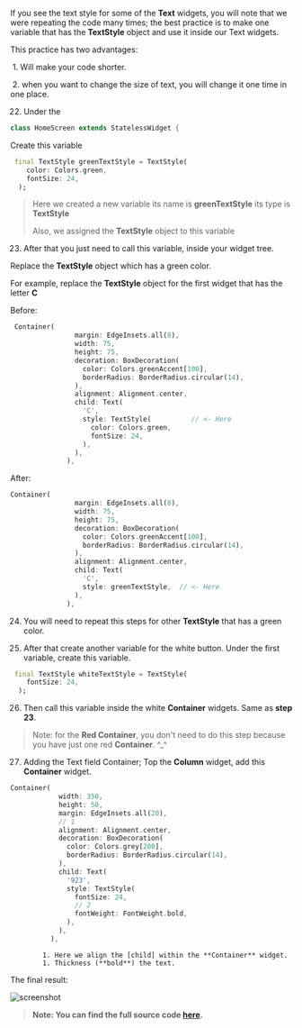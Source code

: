 
If you see the text style for some of the **Text** widgets, you will note that we were repeating the code many times; the best practice is to make one variable that has the **TextStyle** object and use it inside our Text widgets.  



This practice has two advantages:

​	1.  Will make your code shorter.

​	2. when you want to change the size of text, you will change it one time in one place.





22. Under the 

```dart
class HomeScreen extends StatelessWidget {
```



Create this variable

```dart
 final TextStyle greenTextStyle = TextStyle(
    color: Colors.green,
    fontSize: 24,
  );
```

> Here we created a new variable
> 	its name is **greenTextStyle**
> 	its type is **TextStyle**
>
> Also, we assigned the **TextStyle** object to this variable



23. After that you just need to call this variable, inside your widget tree. 

Replace the **TextStyle** object which has a green color.



For example, replace the **TextStyle** object for the first widget that has the letter **C**





Before: 

```dart
 Container(
                margin: EdgeInsets.all(8),
                width: 75,
                height: 75,
                decoration: BoxDecoration(
                  color: Colors.greenAccent[100],
                  borderRadius: BorderRadius.circular(14),
                ),
                alignment: Alignment.center,
                child: Text(
                  'C',
                  style: TextStyle(          // <- Here
                    color: Colors.green,
                    fontSize: 24,
                  ),
                ),
              ),
```



After:

```dart
Container(
                margin: EdgeInsets.all(8),
                width: 75,
                height: 75,
                decoration: BoxDecoration(
                  color: Colors.greenAccent[100],
                  borderRadius: BorderRadius.circular(14),
                ),
                alignment: Alignment.center,
                child: Text(
                  'C',
                  style: greenTextStyle,  // <- Here
                ),
              ),
```





24. You will need to repeat this steps for other **TextStyle** that has a green color.



25. After that create another variable for the white button. Under the first variable, create this variable.

```dart
 final TextStyle whiteTextStyle = TextStyle(
    fontSize: 24,
  );
```



26. Then call this variable inside the white **Container** widgets. Same as **step 23**.

> Note: for the **Red Container**, you don't need to do this step because you have just one red **Container**. ^_^



27. Adding the Text field Container; Top the **Column** widget, add this **Container** widget.

```dart
Container(
            width: 350,
            height: 50,
            margin: EdgeInsets.all(20),
            // 1
            alignment: Alignment.center,
            decoration: BoxDecoration(
              color: Colors.grey[200],
              borderRadius: BorderRadius.circular(14),
            ),
            child: Text(
              '923',
              style: TextStyle(
                fontSize: 24,
                // 2
                fontWeight: FontWeight.bold,
              ),
            ),
          ),
```

			1. Here we align the [child] within the **Container** widget.
			1. Thickness (**bold**) the text. 







The final result: 

![screenshot](https://user-images.githubusercontent.com/24327781/133928283-eab43fd9-056a-40a6-9890-f61221d12c92.png)



> **Note: You can find the full source code [here](https://github.com/Northwest-content/flutter_calculator_ui_app).**












